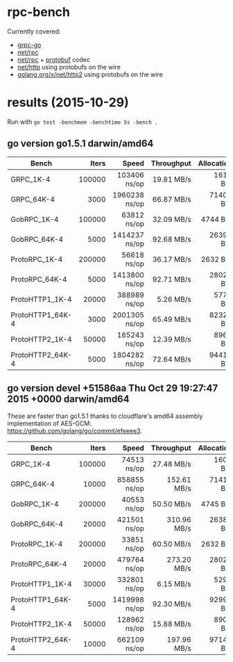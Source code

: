 rpc-bench
=========

Currently covered:
- [grpc-go](https://github.com/grpc/grpc-go)
- [net/rpc](http://godoc.org/net/rpc)
- [net/rpc](http://godoc.org/net/rpc) + [protobuf](https://github.com/golang/protobuf) codec
- [net/http](http://godoc.org/net/http) using protobufs on the wire
- [golang.org/x/net/http2](https://godoc.org/golang.org/x/net/http2) using protobufs on the wire

results (2015-10-29)
====================
Run with `go test -benchmem -benchtime 5s -bench .`

## go version go1.5.1 darwin/amd64

| Bench            | Iters  | Speed         | Throughput | Allocations | Allocations   |
|------------------|-------:|--------------:|-----------:|------------:|--------------:|
| GRPC_1K-4        | 100000 |  103406 ns/op | 19.81 MB/s |  16134 B/op | 106 allocs/op |
| GRPC_64K-4       |   3000 | 1960238 ns/op | 66.87 MB/s | 714063 B/op | 341 allocs/op |
| GobRPC_1K-4      | 100000 |   63812 ns/op | 32.09 MB/s |   4744 B/op |  33 allocs/op |
| GobRPC_64K-4     |   5000 | 1414237 ns/op | 92.68 MB/s | 263935 B/op |  97 allocs/op |
| ProtoRPC_1K-4    | 200000 |   56618 ns/op | 36.17 MB/s |   2632 B/op |  27 allocs/op |
| ProtoRPC_64K-4   |   5000 | 1413800 ns/op | 92.71 MB/s | 280219 B/op |  93 allocs/op |
| ProtoHTTP1_1K-4  |  20000 |  388989 ns/op |  5.26 MB/s |  57736 B/op | 436 allocs/op |
| ProtoHTTP1_64K-4 |   3000 | 2001305 ns/op | 65.49 MB/s | 823248 B/op | 345 allocs/op |
| ProtoHTTP2_1K-4  |  50000 |  165243 ns/op | 12.39 MB/s |  89641 B/op | 107 allocs/op |
| ProtoHTTP2_64K-4 |   5000 | 1804282 ns/op | 72.64 MB/s | 944128 B/op | 330 allocs/op |

## go version devel +51586aa Thu Oct 29 19:27:47 2015 +0000 darwin/amd64

These are faster than go1.5.1 thanks to cloudflare's amd64 assembly implementation of
AES-GCM: https://github.com/golang/go/commit/efeeee3.

| Bench            | Iters  | Speed         | Throughput  | Allocations | Allocations    |
|------------------|-------:|--------------:|------------:|------------:|---------------:|
| GRPC_1K-4        | 100000 |   74513 ns/op |  27.48 MB/s |  16055 B/op |  106 allocs/op |
| GRPC_64K-4       |  10000 |  858855 ns/op | 152.61 MB/s | 714106 B/op |  346 allocs/op |
| GobRPC_1K-4      | 200000 |   40553 ns/op |  50.50 MB/s |   4745 B/op |   33 allocs/op |
| GobRPC_64K-4     |  20000 |  421501 ns/op | 310.96 MB/s | 263899 B/op |   97 allocs/op |
| ProtoRPC_1K-4    | 200000 |   33851 ns/op |  60.50 MB/s |   2632 B/op |   27 allocs/op |
| ProtoRPC_64K-4   |  20000 |  479764 ns/op | 273.20 MB/s | 280209 B/op |   93 allocs/op |
| ProtoHTTP1_1K-4  |  30000 |  332801 ns/op |   6.15 MB/s |  52926 B/op |  399 allocs/op |
| ProtoHTTP1_64K-4 |   5000 | 1419998 ns/op |  92.30 MB/s | 929968 B/op | 1080 allocs/op |
| ProtoHTTP2_1K-4  |  50000 |  128962 ns/op |  15.88 MB/s |  89091 B/op |  107 allocs/op |
| ProtoHTTP2_64K-4 |  10000 |  662109 ns/op | 197.96 MB/s | 971456 B/op |  316 allocs/op |
